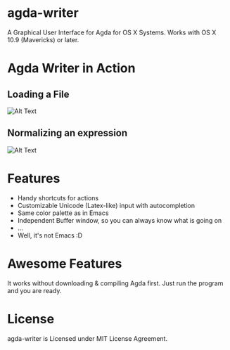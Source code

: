 # agda-writer
A Graphical User Interface for Agda for OS X Systems.
Works with OS X 10.9 (Mavericks) or later.

# Agda Writer in Action
## Loading a File
![Alt Text](https://github.com/markokoleznik/agda-writer/blob/master/Agda%20Writer/ReadmeMarkdown/ex01.gif)

## Normalizing an expression
![Alt Text](https://github.com/markokoleznik/agda-writer/blob/master/Agda%20Writer/ReadmeMarkdown/ex02.gif)

# Features
- Handy shortcuts for actions
- Customizable Unicode (Latex-like) input with autocompletion
- Same color palette as in Emacs
- Independent Buffer window, so you can always know what is going on
- ...
- Well, it's not Emacs :D

# Awesome Features
It works without downloading & compiling Agda first. Just run the program and you are ready.

# License
agda-writer is Licensed under MIT License Agreement.
